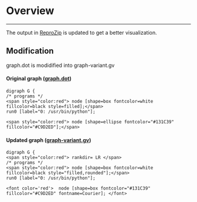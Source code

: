 
# Overview
-------- 
The output in [ReproZip](https://github.com/idaks/ligo/tree/master/reprozip "ReproZip") is updated to get a better visualization.

## Modification 

graph.dot is modidified into graph-variant.gv

#### Original graph ([graph.dot](https://github.com/idaks/ligo/blob/master/reprozip/graph.dot "graph.dot"))
    digraph G {
    /* programs */
    <span style="color:red"> node [shape=box fontcolor=white fillcolor=black style=filled];</span>
    run0 [label="0: /usr/bin/python"];

    <span style="color:red"> node [shape=ellipse fontcolor="#131C39" fillcolor="#C9D2ED"];</span>


####   Updated graph ([graph-variant.gv](https://github.com/idaks/ligo/blob/master/reprozip/graph-variant.gv "graph-variant.gv"))
    digraph G {
    <span style="color:red"> rankdir= LR </span>
    /* programs */
    <span style="color:red"> node [shape=box fontcolor=white fillcolor=black style="filled,rounded"];</span>
    run0 [label="0: /usr/bin/python"];

    <font color='red'>  node [shape=box fontcolor="#131C39" fillcolor="#C9D2ED" fontname=Courier]; </font>



 
